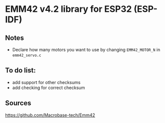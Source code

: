 # EMM42 v4.2 library for ESP32 (ESP-IDF)

## Notes
* Declare how many motors you want to use by changing `EMM42_MOTOR_N` in `emm42_servo.c`

## To do list:
* add support for other checksums
* add checking for correct checksum

## Sources
https://github.com/Macrobase-tech/Emm42